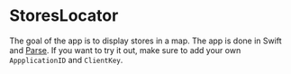 # StoresLocator
The goal of the app is to display stores in a map. The app is done in Swift and [Parse](https://parse.com/). If you want to try it out, make sure to add your own `AppplicationID` and `ClientKey`. 

